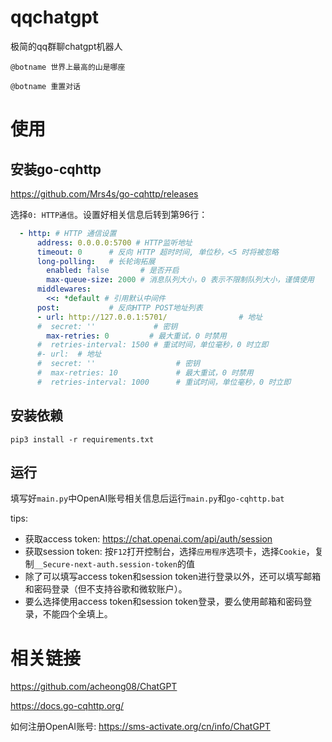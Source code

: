 # qqchatgpt
极简的qq群聊chatgpt机器人

`@botname 世界上最高的山是哪座`

`@botname 重置对话`

# 使用

## 安装go-cqhttp

https://github.com/Mrs4s/go-cqhttp/releases

选择`0: HTTP通信`。设置好相关信息后转到第96行：

```yaml
  - http: # HTTP 通信设置
      address: 0.0.0.0:5700 # HTTP监听地址
      timeout: 0      # 反向 HTTP 超时时间, 单位秒，<5 时将被忽略
      long-polling:   # 长轮询拓展
        enabled: false       # 是否开启
        max-queue-size: 2000 # 消息队列大小，0 表示不限制队列大小，谨慎使用
      middlewares:
        <<: *default # 引用默认中间件
      post:           # 反向HTTP POST地址列表
      - url: http://127.0.0.1:5701/                # 地址
      #  secret: ''             # 密钥
        max-retries: 0         # 最大重试，0 时禁用
      #  retries-interval: 1500 # 重试时间，单位毫秒，0 时立即
      #- url:  # 地址
      #  secret: ''                  # 密钥
      #  max-retries: 10             # 最大重试，0 时禁用
      #  retries-interval: 1000      # 重试时间，单位毫秒，0 时立即
```

## 安装依赖

`pip3 install -r requirements.txt`

## 运行

填写好`main.py`中OpenAI账号相关信息后运行`main.py`和`go-cqhttp.bat`

tips:

- 获取access token: https://chat.openai.com/api/auth/session
- 获取session token: 按`F12`打开控制台，选择`应用程序`选项卡，选择`Cookie`，复制`__Secure-next-auth.session-token`的值
- 除了可以填写access token和session token进行登录以外，还可以填写邮箱和密码登录（但不支持谷歌和微软账户）。
- 要么选择使用access token和session token登录，要么使用邮箱和密码登录，不能四个全填上。

# 相关链接

https://github.com/acheong08/ChatGPT

https://docs.go-cqhttp.org/

如何注册OpenAI账号: https://sms-activate.org/cn/info/ChatGPT
